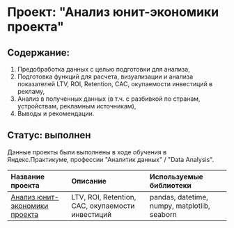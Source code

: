 # Проект: "Анализ юнит-экономики проекта"
## Содержание:
1. Предобработка данных с целью подготовки для анализа,
2. Подготовка функций для расчета, визуализации и анализа показателей LTV, ROI, Retention, CAC, окупаемости инвестиций в рекламу,
3. Анализ в полученных данных (в т.ч. с разбивкой по странам, устройствам, рекламным источникам),
4. Выводы и рекомендации.

## Статус: выполнен
Данные проекты были выполнены в ходе обучения в Яндекс.Практикуме, профессии "Аналитик данных" / "Data Analysis".

| Название проекта | Описание | Используемые библиотеки | 
| :---------------------- | :---------------------- | :---------------------- |
| [Анализ юнит-экономики проекта](https://github.com/vindsa/data_analysis/tree/main/unit_economics) |  LTV, ROI, Retention, CAC, окупаемости инвестиций | pandas, datetime, numpy, matplotlib, seaborn
